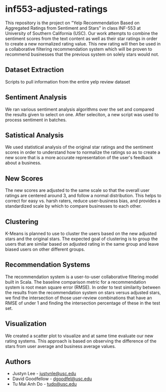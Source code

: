 # inf553-adjusted-ratings
This repository is the project on "Yelp Recommendation Based on Aggregated Ratings from Sentiment and Stars" in class 
INF-553 at University of Southern California (USC). Our work attempts to combine the sentiment scores from the text content as well as their star ratings in order to create a new normalized rating value. This new rating will then be used in a collaborative filtering recommendation system which will be proven to recommend businesses that the previous system on solely stars would not.

## Dataset Extraction
Scripts to pull information from the entire yelp review dataset

## Sentiment Analysis
We ran various sentiment analysis algorithms over the set and compared the results given to select on one. After seleciton, a new script was used to process sentiment in batches.

## Satistical Analysis
We used statistical analysis of the original star ratings and the sentiment scores in order to understand how to normalize the ratings so as to create a new score that is a more accurate representation of the user's feedback about a business.

## New Scores
The new scores are adjusted to the same scale so that the overall user ratings are centered around 3, and follow a normal distribution. This helps to correct for easy vs. harsh raters, reduce user-business bias, and provides a standardized scale by which to compare businesses to each other.

## Clustering
K-Means is planned to use to cluster the users based on the new adjusted stars and the original stars. The expected goal of clustering is to group the users that are similar based on adjusted rating in the same group and leave biased users on other different groups.

## Recommendation Systems
The recommendation system is a user-to-user collaborative filtering model built in Scala. The baseline comparison metric for a recommendation system is root mean square error (RMSE). In order to test similarity between the results from the recommendation system on stars versus adjusted stars, we find the intersection of those user-review combinations that have an RMSE of under 1 and finding the intersection percentage of these in the test set.

## Visualization
We created a scatter plot to visualize and at same time evaluate our new rating systems. This approach is based on observing the difference of the stars from user average and business average values. 

## Authors 
* Justyn Lee - justynle@usc.edu
* David Goodfellow - dgoodfel@usc.edu
* Tu Mai Anh Do - tudo@usc.edu

